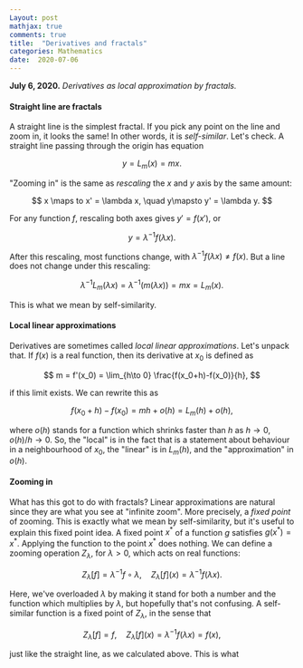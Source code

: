 ```yaml
---
Layout: post
mathjax: true
comments: true
title:  "Derivatives and fractals"
categories: Mathematics
date:  2020-07-06
---
```


**July 6, 2020.** *Derivatives as local approximation by fractals.*

#### Straight line are fractals

A straight line is the simplest fractal. If you pick any point on the
line and zoom in, it looks the same! In other words, it is
*self-similar*. Let's check. A straight line passing through the
origin has equation

$$
y = L_m(x) = mx.
$$

"Zooming in" is the same as *rescaling* the $x$ and $y$ axis by the
same amount:

$$
x \maps to x' = \lambda x, \quad y\mapsto y' = \lambda y.
$$

For any function $f$, rescaling both axes gives $y' = f(x')$, or

$$
y = \lambda^{-1} f(\lambda x).
$$

After this rescaling, most functions change, with $\lambda^{-1}f(\lambda
x)  \neq f(x)$.
But a line does not change under this rescaling:

$$
\lambda^{-1} L_m(\lambda x) = \lambda^{-1} (m (\lambda x)) = mx = L_m(x).
$$

This is what we mean by self-similarity.

#### Local linear approximations

Derivatives are sometimes called *local linear approximations*.
Let's unpack that.
If $f(x)$ is a real function, then its derivative at $x_0$ is defined
as

$$
m = f'(x_0) = \lim_{h\to 0} \frac{f(x_0+h)-f(x_0)}{h},
$$

if this limit exists. We can rewrite this as

$$
f(x_0+h) - f(x_0) = mh + o(h) = L_m(h) + o(h),
$$

where $o(h)$ stands for a function which shrinks faster than $h$ as $h
\to 0$, $o(h)/h \to 0$.
So, the "local" is in the fact that is a statement about behaviour in
a neighbourhood of $x_0$, the "linear" is in $L_m(h)$, and the
"approximation" in $o(h)$.

#### Zooming in

What has this got to do with fractals?
Linear approximations are natural since they are what you see at
"infinite zoom".
More precisely, a *fixed point* of zooming.
This is exactly what we mean by self-similarity, but it's useful to explain this fixed point idea.
A fixed point $x^*$ of a function $g$ satisfies $g(x^*) = x^*$.
Applying the function to the point $x^*$ does nothing.
We can define a zooming operation $Z_\lambda$, for $\lambda > 0$, which acts on real functions:

$$
Z_\lambda [f] = \lambda^{-1} f \circ \lambda, \quad Z_\lambda [f](x) =
\lambda^{-1}f(\lambda x).
$$

Here, we've overloaded $\lambda$ by making it stand for both a number
and the function which multiplies by $\lambda$, but hopefully that's
not confusing.
A self-similar function is a fixed point of $Z_\lambda$, in the sense
that

$$
Z_\lambda[f] = f, \quad Z_\lambda [f](x) =
\lambda^{-1}f(\lambda x) = f(x),
$$

just like the straight line, as we calculated above.
This is what 
